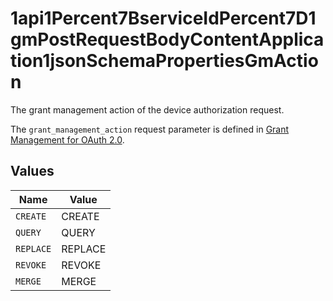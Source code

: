 # 1api1Percent7BserviceIdPercent7D1gmPostRequestBodyContentApplication1jsonSchemaPropertiesGmAction

The grant management action of the device authorization request.

The `grant_management_action` request parameter is defined in
[Grant Management for OAuth 2.0](https://openid.net/specs/fapi-grant-management.html).



## Values

| Name      | Value     |
| --------- | --------- |
| `CREATE`  | CREATE    |
| `QUERY`   | QUERY     |
| `REPLACE` | REPLACE   |
| `REVOKE`  | REVOKE    |
| `MERGE`   | MERGE     |